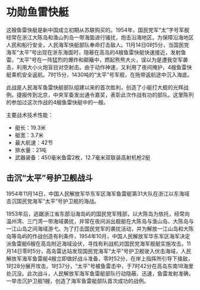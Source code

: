 # 功勋鱼雷快艇

这艘鱼雷快艇是新中国成立初期从苏联购买的。1954年，国民党军“太”字号军舰经常在浙江大陈岛和渔山列岛一带海面进行骚扰，炮击沿海地区。为保障沿海地区人民和船行安全，人民海军快艇部队奉命打击敌人。11月14日0时5分，当国民党海军“太平”号出现在浙东海面时，隐蔽在高岛的4艘鱼雷快艇快速接近，发射鱼雷。“太平”号在一阵猛烈的爆炸和颠簸中，燃起熊熊大火，误以为是遭我空军袭击，利用大小火炮盲目对空射击。由于动作神速，又利用了夜间掩护，4艘鱼雷快艇乘机安全返航。7时15分，1430吨的“太平”号军舰，在拖带返航途中沉入海底。

此战是人民海军鱼雷快艇部队组建以来的首次胜利，创造了小艇打大舰的光辉战例。捷报传到北京，中央军委发出通令嘉奖，表彰此次作战有功的部队。这里陈列的参加过这次作战的4艘鱼雷快艇中的一艘。

主要战术技术性能：

- 艇长：19.3米
- 艇宽：3.7米
- 最大航速：42节
- 排水量：21吨
- 武器装备：450毫米鱼雷2枚，12.7毫米双联装高射机枪2挺

## 击沉“太平”号护卫舰战斗

1954年11月14日，中国人民解放军华东军区海军鱼雷艇第31大队在浙江以东海域击沉国民党海军“太平”号护卫舰的海战。

1953年后，逃踞浙江省东部沿海岛屿的国民党军残部，以大陈岛为依托，经常向温州湾、三门湾一带海域袭扰，并常在夜间派出舰艇在大陈岛与渔山岛、大陈岛与一江山岛之间海域游弋。为了打击国民党军的袭扰活动，并为解放一江山岛和大陈岛等岛屿的作战创造有利条件，1954年10月，中国人民解放军华东军区海军决定派鱼雷艇6艘在高岛附近海域设伏，寻找有利战机对国民党海军舰艇实施攻击。11月14日零时5分，高岛雷达站发现国民党海军“太平”号护卫舰驶入伏击海域，人民解放军海军鱼雷艇4艘立即做好战斗准备，零时52分，在岸上指挥所引导下接敌，1时28分展开攻击。1时37分，“太平”号被鱼雷击中，于7时42分在高岛东南18海里处沉没。此次战斗，人民解放军海军鱼雷艇部队行动隐蔽、迅速，鱼雷发射准确，一举击沉护卫舰1艘，创造了海军鱼雷艇部队首次成功的战例。